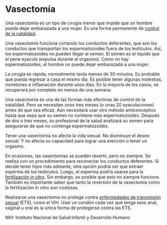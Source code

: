 Vasectomía
==========


Una vasectomía es un tipo de cirugía menor que impide que un hombre pueda dejar embarazada a una mujer. Es una forma permanente de [control de la natalidad](https://medlineplus.gov/spanish/birthcontrol.html).


Una vasectomía funciona cortando los conductos deferentes, que son los conductos que transportan los espermatozoides fuera de los testículos. Así, los espermatozoides no pueden llegar al semen. El semen es el líquido que el pene eyacula (expulsa durante el orgasmo). Como no hay espermatozoides, el hombre no puede dejar embarazada a una mujer.


La cirugía es rápida; normalmente tarda menos de 30 minutos. Es probable que pueda regresar a casa el mismo día. Es posible tener algunas molestias, moretones e inflamación durante unos días. En la mayoría de los casos, se recuperará por completo en menos de una semana.


Una vasectomía es una de las formas más efectivas de control de la natalidad. Pero se necesitan unos tres meses (o unas 20 eyaculaciones) antes de que sea eficaz. Aún necesitará usar otro método anticonceptivo hasta que sepa que su semen no contiene más espermatozoides. Después de dos o tres meses, su profesional de la salud analizará su semen para asegurarse de que no contenga espermatozoides.


Tener una vasectomía no afecta la vida sexual. No disminuye el deseo sexual. Y no afecta su capacidad para lograr una erección o tener un orgasmo.


En ocasiones, las vasectomías se pueden revertir, pero no siempre. Se realiza con un procedimiento para reconectar los conductos deferentes. Si decide tener hijos más adelante, otra opción podría ser que extraer esperma de los testículos. Luego, el esperma podría usarse para la [fertilización in vitro](https://medlineplus.gov/spanish/assistedreproductivetechnology.html). Sin embargo, es posible que esto no siempre funcione. También es importante saber que tanto la reversión de la vasectomía como la fertilización in vitro son costosas.


Realizarse una vasectomía no protege contra [enfermedades de transmisión sexual](https://medlineplus.gov/spanish/sexuallytransmitteddiseases.html) (ETS), como el VIH. Usar un condón cada vez que tenga sexo anal, vaginal u oral es la única forma de protegerse contra las ETS.


NIH: Instituto Nacional de Salud Infantil y Desarrollo Humano

